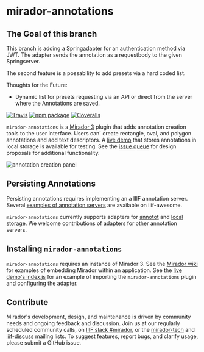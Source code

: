 # mirador-annotations

## The Goal of this branch

This branch is adding a Springadapter for an authentication method via JWT.
The adapter sends the annotation as a requestbody to the given Springserver.

The second feature is a possability to add presets via a hard coded list. 

Thoughts for the Future:
- Dynamic list for presets requesting via an API or direct from the server where the Annotations are saved.

[![Travis][build-badge]][build]
[![npm package][npm-badge]][npm]
[![Coveralls][coveralls-badge]][coveralls]

`mirador-annotations` is a [Mirador 3](https://github.com/projectmirador/mirador) plugin that adds annotation creation tools to the user interface. Users can` create rectangle, oval, and polygon annotations and add text descriptors. A [live demo](https://mirador-annotations.netlify.app/) that stores annotations in local storage is available for testing. See the [issue queue](https://github.com/ProjectMirador/mirador-annotations/issues) for design proposals for additional functionality.

![annotation creation panel](https://user-images.githubusercontent.com/5402927/86628717-23c3ae80-bf7f-11ea-8f0b-389c39eb4398.png)

## Persisting Annotations
Persisting annotations requires implementing an a IIIF annotation server. Several [examples of annotation servers](https://github.com/IIIF/awesome-iiif#annotation-servers) are available on iiif-awesome.

`mirador-annotations` currently supports adapters for [annotot](https://github.com/ProjectMirador/mirador-annotations/blob/master/src/AnnototAdapter.js) and [local storage](https://github.com/ProjectMirador/mirador-annotations/blob/master/src/LocalStorageAdapter.js). We welcome contributions of adapters for other annotation servers.

## Installing `mirador-annotations`

`mirador-annotations` requires an instance of Mirador 3. See the [Mirador wiki](https://github.com/ProjectMirador/mirador/wiki) for examples of embedding Mirador within an application. See the [live demo's index.js](https://github.com/ProjectMirador/mirador-annotations/blob/master/demo/src/index.js) for an example of importing the `mirador-annotations` plugin and configuring the adapter.

## Contribute
Mirador's development, design, and maintenance is driven by community needs and ongoing feedback and discussion. Join us at our regularly scheduled community calls, on [IIIF slack #mirador](http://bit.ly/iiif-slack), or the [mirador-tech](https://groups.google.com/forum/#!forum/mirador-tech) and [iiif-discuss](https://groups.google.com/forum/#!forum/iiif-discuss) mailing lists. To suggest features, report bugs, and clarify usage, please submit a GitHub issue.

[build-badge]: https://img.shields.io/travis/user/repo/master.png?style=flat-square
[build]: https://travis-ci.org/user/repo

[npm-badge]: https://img.shields.io/npm/v/mirador-annotations.png?style=flat-square
[npm]: https://www.npmjs.org/package/mirador-annotations

[coveralls-badge]: https://img.shields.io/coveralls/user/repo/master.png?style=flat-square
[coveralls]: https://coveralls.io/github/user/repo
